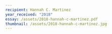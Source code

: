 ```yaml
---
recipient: Hannah C. Martinez
year_received: "2018"
essay: /assets/2018-hannah-c-martinez.pdf
thumbnail: /assets/2018-hannah-c-martinez.jpg
---
```

